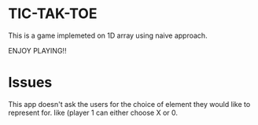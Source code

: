 # TIC-TAK-TOE
This is a game implemeted on 1D array using naive approach.

ENJOY PLAYING!!

# Issues
This app doesn't ask the users for the choice of element they would like to represent for. like (player 1 can either choose X or 0.
